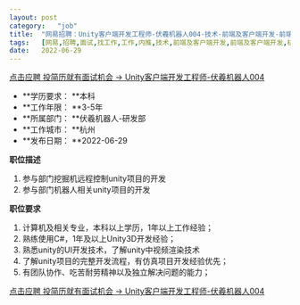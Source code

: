 ```yaml
---
layout:	post
category:	"job"
title:	"网易招聘：Unity客户端开发工程师-伏羲机器人004-技术-前端及客户端开发-前端及客户端开发-杭州本科3-5年"
tags:	[网易,招聘,面试,找工作,工作,内推,技术,前端及客户端开发,前端及客户端开发,杭州,本科,3-5年]
date:	2022-06-29
---
```


[点击应聘 投简历就有面试机会 -> Unity客户端开发工程师-伏羲机器人004](http://mobile.bole.netease.com/bole/boleDetail?id=37276&employeeId=346f03c3cda5f04c&key=all)



- **学历要求： **本科
- **工作年限： **3-5年
- **所属部门： **伏羲机器人-研发部
- **工作城市： **杭州
- **发布日期： **2022-06-29



**职位描述**
1. 参与部门挖掘机远程控制unity项目的开发
2. 参与部门机器人相关unity项目的开发



**职位要求**
1. 计算机及相关专业，本科以上学历，1年以上工作经验；
2. 熟练使用C#，1年及以上Unity3D开发经验；
3. 熟悉unity的UI开发技术，了解unity中视频渲染技术
4. 了解unity项目的完整开发流程，有仿真项目开发经验优先；
5. 有团队协作、吃苦耐劳精神以及独立解决问题的能力；



[点击应聘 投简历就有面试机会 -> Unity客户端开发工程师-伏羲机器人004](http://mobile.bole.netease.com/bole/boleDetail?id=37276&employeeId=346f03c3cda5f04c&key=all)